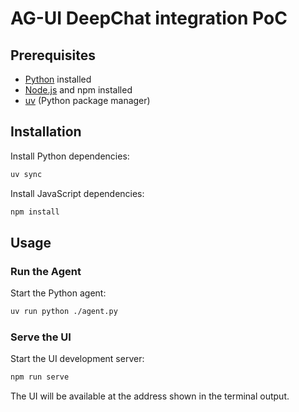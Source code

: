 # AG-UI DeepChat integration PoC

## Prerequisites

- [Python](https://www.python.org/) installed
- [Node.js](https://nodejs.org/) and npm installed
- [uv](https://github.com/astral-sh/uv) (Python package manager)

## Installation

Install Python dependencies:

```bash
uv sync
```

Install JavaScript dependencies:

```bash
npm install
```

## Usage

### Run the Agent

Start the Python agent:

```bash
uv run python ./agent.py
```

### Serve the UI

Start the UI development server:

```bash
npm run serve
```

The UI will be available at the address shown in the terminal output.
